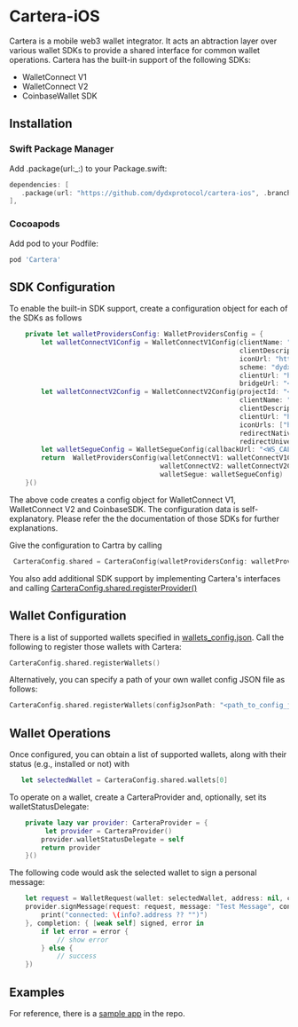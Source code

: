 # Cartera-iOS

Cartera is a mobile web3 wallet integrator.  It acts an abtraction layer over various wallet SDKs to provide a shared interface for common wallet operations.  Cartera has the built-in support of the following SDKs:

- WalletConnect V1
- WalletConnect V2
- CoinbaseWallet SDK

## Installation

### Swift Package Manager

Add .package(url:_:) to your Package.swift:
```Swift
dependencies: [
   .package(url: "https://github.com/dydxprotocol/cartera-ios", .branch("main")),
],

```
### Cocoapods

Add pod to your Podfile:
```Ruby
pod 'Cartera'
```

## SDK Configuration

To enable the built-in SDK support, create a configuration object for each of the SDKs as follows
```Swift
    private let walletProvidersConfig: WalletProvidersConfig = {
        let walletConnectV1Config = WalletConnectV1Config(clientName: "dYdX",
                                                          clientDescription: "dYdX Trading App",
                                                          iconUrl: "https://media.dydx.exchange/logos/dydx-x.png",
                                                          scheme: "dydx:",
                                                          clientUrl: "https://trade.dydx.exchange/",
                                                          bridgeUrl: "<WC1_BRIDGE_URL>")
        let walletConnectV2Config = WalletConnectV2Config(projectId: "<WC2_PROJECT_ID>",
                                                          clientName: "dYdX",
                                                          clientDescription: "dYdX Trading App",
                                                          clientUrl: "https://trade.dydx.exchange/",
                                                          iconUrls: ["https://media.dydx.exchange/logos/dydx-x.png"],
                                                          redirectNative: "dydxV4",
                                                          redirectUniversal: "https://trade.dydx.exchange/")
        let walletSegueConfig = WalletSegueConfig(callbackUrl: "<WS_CALLBACK_URL>")
        return  WalletProvidersConfig(walletConnectV1: walletConnectV1Config,
                                      walletConnectV2: walletConnectV2Config,
                                      walletSegue: walletSegueConfig)
    }()
```
The above code creates a config object for WalletConnect V1, WalletConnect V2 and CoinbaseSDK.  The configuration data is self-explanatory.  Please refer the the documentation of those SDKs for further explanations. 

Give the configuration to Cartra by calling
```Swift
 CarteraConfig.shared = CarteraConfig(walletProvidersConfig: walletProvidersConfig)
```
You also add additional SDK support by implementing Cartera's interfaces and calling [CarteraConfig.shared.registerProvider()](/Sources/Cartera/CarteraConfig.swift)

## Wallet Configuration

There is a list of supported wallets specified in [wallets_config.json](Sources/Cartera/Resources/wallets_config.json).  Call the following to register those wallets with Cartera:
```Swift
CarteraConfig.shared.registerWallets()
```
Alternatively, you can specify a path of your own wallet config JSON file as follows:
```Swift
CarteraConfig.shared.registerWallets(configJsonPath: "<path_to_config_json>")
```

## Wallet Operations

Once configured, you can obtain a list of supported wallets, along with their status (e.g., installed or not) with
```Swift
   let selectedWallet = CarteraConfig.shared.wallets[0]
```
To operate on a wallet, create a CarteraProvider and, optionally, set its walletStatusDelegate:
```Swift
    private lazy var provider: CarteraProvider = {
         let provider = CarteraProvider()
        provider.walletStatusDelegate = self
        return provider
    }()
```
The following code would ask the selected wallet to sign a personal message:
```SWift
    let request = WalletRequest(wallet: selectedWallet, address: nil, chainId: chainId)
    provider.signMessage(request: request, message: "Test Message", connected: { info in
        print("connected: \(info?.address ?? "")")
    }, completion: { [weak self] signed, error in
        if let error = error {
            // show error
        } else {
            // success
    })
```

## Examples

For reference, there is a [sample app](Example) in the repo.
